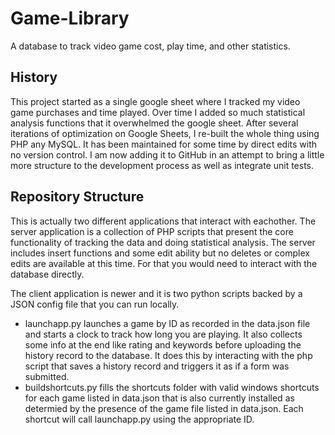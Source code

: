 # Game-Library
A database to track video game cost, play time, and other statistics. 

## History
This project started as a single google sheet where I tracked my video game purchases and time played. Over time I added so much statistical analysis functions that it overwhelmed the google sheet. After several iterations of optimization on Google Sheets, I re-built the whole thing using PHP any MySQL. It has been maintained for some time by direct edits with no version control. I am now adding it to GitHub in an attempt to bring a little more structure to the development process as well as integrate unit tests.

## Repository Structure
This is actually two different applications that interact with eachother. The server application is a collection of PHP scripts that present the core functionality of tracking the data and doing statistical analysis. The server includes insert functions and some edit ability but no deletes or complex edits are available at this time. For that you would need to interact with the database directly.

The client application is newer and it is two python scripts backed by a JSON config file that you can run locally. 
- launchapp.py launches a game by ID as recorded in the data.json file and starts a clock to track how long you are playing. It also collects some info at the end like rating and keywords before uploading the history record to the database. It does this by interacting with the php script that saves a history record and triggers it as if a form was submitted.
- buildshortcuts.py fills the shortcuts folder with valid windows shortcuts for each game listed in data.json that is also currently installed as determied by the presence of the game file listed in data.json. Each shortcut will call launchapp.py using the appropriate ID.
